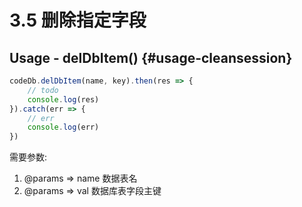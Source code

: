 # 3.5 删除指定字段

## Usage - delDbItem\(\) {#usage-cleansession}

```javascript
codeDb.delDbItem(name, key).then(res => {    
    // todo    
    console.log(res)
}).catch(err => {
    // err
    console.log(err)
})
```

需要参数:

1.  @params =&gt; name 数据表名
2.  @params =&gt; val 数据库表字段主键



